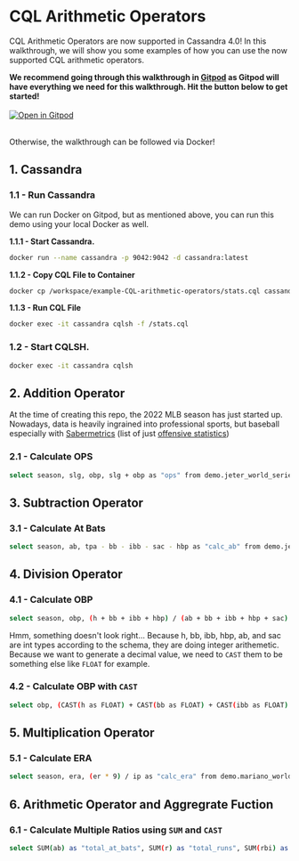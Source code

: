 # CQL Arithmetic Operators
CQL Arithmetic Operators are now supported in Cassandra 4.0! In this walkthrough, we will show you some examples of how you can use the now supported CQL arithmetic operators.

**We recommend going through this walkthrough in [Gitpod](https://gitpod.io/) as Gitpod will have everything we need for this walkthrough. Hit the button below to get started!**
</br>
</br>
[![Open in Gitpod](https://gitpod.io/button/open-in-gitpod.svg)](https://gitpod.io/#https://github.com/Anant/example-CQL-arithmetic-operators) 
</br>
</br>

Otherwise, the walkthrough can be followed via Docker!

## **1. Cassandra**

### 1.1 - Run Cassandra
We can run Docker on Gitpod, but as mentioned above, you can run this demo using your local Docker as well.

**1.1.1 - Start Cassandra.**

```bash
docker run --name cassandra -p 9042:9042 -d cassandra:latest
```

**1.1.2 - Copy CQL File to Container**

```bash
docker cp /workspace/example-CQL-arithmetic-operators/stats.cql cassandra:/
```

**1.1.3 - Run CQL File**

```bash
docker exec -it cassandra cqlsh -f /stats.cql
```

### **1.2 - Start CQLSH.**

```bash
docker exec -it cassandra cqlsh 
```

## **2. Addition Operator**
At the time of creating this repo, the 2022 MLB season has just started up. Nowadays, data is heavily ingrained into professional sports, but baseball especially with [Sabermetrics](https://en.wikipedia.org/wiki/Sabermetrics) (list of just [offensive statistics](https://library.fangraphs.com/offense/offensive-statistics-list/))

### **2.1 - Calculate OPS**
```bash
select season, slg, obp, slg + obp as "ops" from demo.jeter_world_series_stats ;
```

## **3. Subtraction Operator**

### **3.1 - Calculate At Bats**
```bash
select season, ab, tpa - bb - ibb - sac - hbp as "calc_ab" from demo.jeter_world_series_stats ;
```

## **4. Division Operator**

### **4.1 - Calculate OBP**
```bash
select season, obp, (h + bb + ibb + hbp) / (ab + bb + ibb + hbp + sac) as "calc_obp" from demo.jeter_world_series_stats where season = 2000; 
```
Hmm, something doesn't look right...
Because h, bb, ibb, hbp, ab, and sac are int types according to the schema, they are doing integer arithemetic. Because we want to generate a decimal value, we need to `CAST` them to be something else like `FLOAT` for example.

### **4.2 - Calculate OBP with `CAST`**
```bash
select obp, (CAST(h as FLOAT) + CAST(bb as FLOAT) + CAST(ibb as FLOAT) + CAST(hbp as FLOAT)) / (CAST(ab as FLOAT) + CAST(bb as FLOAT) + CAST(ibb as FLOAT) + CAST(hbp as FLOAT) + CAST(sac as FLOAT)) as "calc_obp" from demo.jeter_world_series_stats where season = 2000; 
```
## **5. Multiplication Operator**

### **5.1 - Calculate ERA**
```bash
select season, era, (er * 9) / ip as "calc_era" from demo.mariano_world_series_stats where season > 1997 and season <2001 ALLOW FILTERING;
```

## **6. Arithmetic Operator and Aggregrate Fuction**

### **6.1 - Calculate Multiple Ratios using `SUM` and `CAST`**
```bash
select SUM(ab) as "total_at_bats", SUM(r) as "total_runs", SUM(rbi) as "total_rbis", SUM(so) as "total_strike_outs", SUM(cast(rbi as FLOAT))/SUM(cast(ab as FLOAT)) as "ab_rbi_ratio",  SUM(cast(so as FLOAT))/SUM(cast(ab as FLOAT)) as "ab_so_ratio" from demo.jeter_world_series_stats;
```
